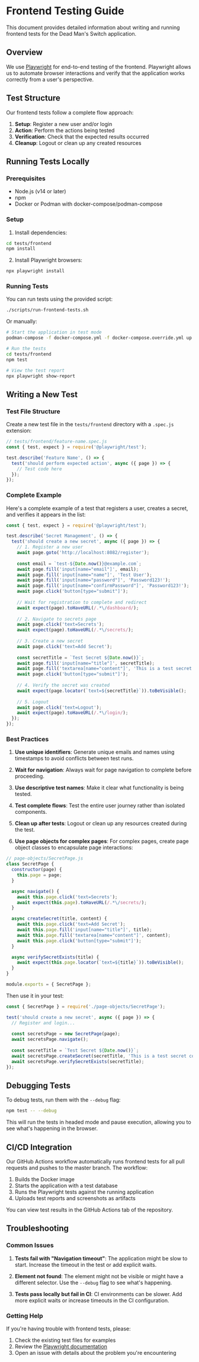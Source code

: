 # Frontend Testing Guide

This document provides detailed information about writing and running frontend tests for the Dead Man's Switch application.

## Overview

We use [Playwright](https://playwright.dev/) for end-to-end testing of the frontend. Playwright allows us to automate browser interactions and verify that the application works correctly from a user's perspective.

## Test Structure

Our frontend tests follow a complete flow approach:

1. **Setup**: Register a new user and/or login
2. **Action**: Perform the actions being tested
3. **Verification**: Check that the expected results occurred
4. **Cleanup**: Logout or clean up any created resources

## Running Tests Locally

### Prerequisites

- Node.js (v14 or later)
- npm
- Docker or Podman with docker-compose/podman-compose

### Setup

1. Install dependencies:

```bash
cd tests/frontend
npm install
```

2. Install Playwright browsers:

```bash
npx playwright install
```

### Running Tests

You can run tests using the provided script:

```bash
./scripts/run-frontend-tests.sh
```

Or manually:

```bash
# Start the application in test mode
podman-compose -f docker-compose.yml -f docker-compose.override.yml up -d

# Run the tests
cd tests/frontend
npm test

# View the test report
npx playwright show-report
```

## Writing a New Test

### Test File Structure

Create a new test file in the `tests/frontend` directory with a `.spec.js` extension:

```javascript
// tests/frontend/feature-name.spec.js
const { test, expect } = require('@playwright/test');

test.describe('Feature Name', () => {
  test('should perform expected action', async ({ page }) => {
    // Test code here
  });
});
```

### Complete Example

Here's a complete example of a test that registers a user, creates a secret, and verifies it appears in the list:

```javascript
const { test, expect } = require('@playwright/test');

test.describe('Secret Management', () => {
  test('should create a new secret', async ({ page }) => {
    // 1. Register a new user
    await page.goto('http://localhost:8082/register');
    
    const email = `test-${Date.now()}@example.com`;
    await page.fill('input[name="email"]', email);
    await page.fill('input[name="name"]', 'Test User');
    await page.fill('input[name="password"]', 'Password123!');
    await page.fill('input[name="confirmPassword"]', 'Password123!');
    await page.click('button[type="submit"]');
    
    // Wait for registration to complete and redirect
    await expect(page).toHaveURL(/.*\/dashboard/);
    
    // 2. Navigate to secrets page
    await page.click('text=Secrets');
    await expect(page).toHaveURL(/.*\/secrets/);
    
    // 3. Create a new secret
    await page.click('text=Add Secret');
    
    const secretTitle = `Test Secret ${Date.now()}`;
    await page.fill('input[name="title"]', secretTitle);
    await page.fill('textarea[name="content"]', 'This is a test secret content');
    await page.click('button[type="submit"]');
    
    // 4. Verify the secret was created
    await expect(page.locator(`text=${secretTitle}`)).toBeVisible();
    
    // 5. Logout
    await page.click('text=Logout');
    await expect(page).toHaveURL(/.*\/login/);
  });
});
```

### Best Practices

1. **Use unique identifiers**: Generate unique emails and names using timestamps to avoid conflicts between test runs.

2. **Wait for navigation**: Always wait for page navigation to complete before proceeding.

3. **Use descriptive test names**: Make it clear what functionality is being tested.

4. **Test complete flows**: Test the entire user journey rather than isolated components.

5. **Clean up after tests**: Logout or clean up any resources created during the test.

6. **Use page objects for complex pages**: For complex pages, create page object classes to encapsulate page interactions:

```javascript
// page-objects/SecretPage.js
class SecretPage {
  constructor(page) {
    this.page = page;
  }

  async navigate() {
    await this.page.click('text=Secrets');
    await expect(this.page).toHaveURL(/.*\/secrets/);
  }

  async createSecret(title, content) {
    await this.page.click('text=Add Secret');
    await this.page.fill('input[name="title"]', title);
    await this.page.fill('textarea[name="content"]', content);
    await this.page.click('button[type="submit"]');
  }

  async verifySecretExists(title) {
    await expect(this.page.locator(`text=${title}`)).toBeVisible();
  }
}

module.exports = { SecretPage };
```

Then use it in your test:

```javascript
const { SecretPage } = require('./page-objects/SecretPage');

test('should create a new secret', async ({ page }) => {
  // Register and login...
  
  const secretsPage = new SecretPage(page);
  await secretsPage.navigate();
  
  const secretTitle = `Test Secret ${Date.now()}`;
  await secretsPage.createSecret(secretTitle, 'This is a test secret content');
  await secretsPage.verifySecretExists(secretTitle);
});
```

## Debugging Tests

To debug tests, run them with the `--debug` flag:

```bash
npm test -- --debug
```

This will run the tests in headed mode and pause execution, allowing you to see what's happening in the browser.

## CI/CD Integration

Our GitHub Actions workflow automatically runs frontend tests for all pull requests and pushes to the master branch. The workflow:

1. Builds the Docker image
2. Starts the application with a test database
3. Runs the Playwright tests against the running application
4. Uploads test reports and screenshots as artifacts

You can view test results in the GitHub Actions tab of the repository.

## Troubleshooting

### Common Issues

1. **Tests fail with "Navigation timeout"**: The application might be slow to start. Increase the timeout in the test or add explicit waits.

2. **Element not found**: The element might not be visible or might have a different selector. Use the `--debug` flag to see what's happening.

3. **Tests pass locally but fail in CI**: CI environments can be slower. Add more explicit waits or increase timeouts in the CI configuration.

### Getting Help

If you're having trouble with frontend tests, please:

1. Check the existing test files for examples
2. Review the [Playwright documentation](https://playwright.dev/docs/intro)
3. Open an issue with details about the problem you're encountering
